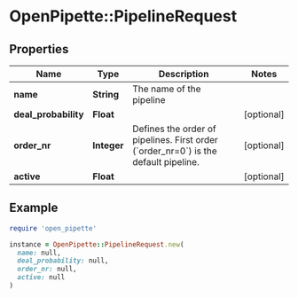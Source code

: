 # OpenPipette::PipelineRequest

## Properties

| Name | Type | Description | Notes |
| ---- | ---- | ----------- | ----- |
| **name** | **String** | The name of the pipeline |  |
| **deal_probability** | **Float** |  | [optional] |
| **order_nr** | **Integer** | Defines the order of pipelines. First order (&#x60;order_nr&#x3D;0&#x60;) is the default pipeline. | [optional] |
| **active** | **Float** |  | [optional] |

## Example

```ruby
require 'open_pipette'

instance = OpenPipette::PipelineRequest.new(
  name: null,
  deal_probability: null,
  order_nr: null,
  active: null
)
```

